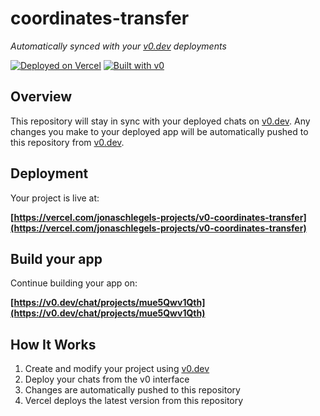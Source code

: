 # coordinates-transfer

*Automatically synced with your [v0.dev](https://v0.dev) deployments*

[![Deployed on Vercel](https://img.shields.io/badge/Deployed%20on-Vercel-black?style=for-the-badge&logo=vercel)](https://vercel.com/jonaschlegels-projects/v0-coordinates-transfer)
[![Built with v0](https://img.shields.io/badge/Built%20with-v0.dev-black?style=for-the-badge)](https://v0.dev/chat/projects/mue5Qwv1Qth)

## Overview

This repository will stay in sync with your deployed chats on [v0.dev](https://v0.dev).
Any changes you make to your deployed app will be automatically pushed to this repository from [v0.dev](https://v0.dev).

## Deployment

Your project is live at:

**[https://vercel.com/jonaschlegels-projects/v0-coordinates-transfer](https://vercel.com/jonaschlegels-projects/v0-coordinates-transfer)**

## Build your app

Continue building your app on:

**[https://v0.dev/chat/projects/mue5Qwv1Qth](https://v0.dev/chat/projects/mue5Qwv1Qth)**

## How It Works

1. Create and modify your project using [v0.dev](https://v0.dev)
2. Deploy your chats from the v0 interface
3. Changes are automatically pushed to this repository
4. Vercel deploys the latest version from this repository
